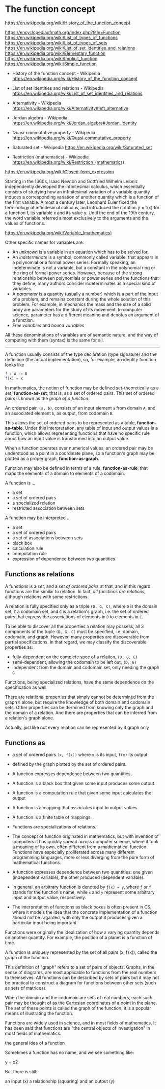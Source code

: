 # The function concept

https://en.wikipedia.org/wiki/History_of_the_function_concept

https://encyclopediaofmath.org/index.php?title=Function
https://en.wikipedia.org/wiki/List_of_types_of_functions
https://en.wikipedia.org/wiki/List_of_types_of_sets
https://en.wikipedia.org/wiki/List_of_set_identities_and_relations
https://en.wikipedia.org/wiki/Elementary_function
https://en.wikipedia.org/wiki/Implicit_function
https://en.wikipedia.org/wiki/Simple_function


* History of the function concept - Wikipedia
https://en.wikipedia.org/wiki/History_of_the_function_concept

* List of set identities and relations - Wikipedia
https://en.wikipedia.org/wiki/List_of_set_identities_and_relations

* Alternativity - Wikipedia
https://en.wikipedia.org/wiki/Alternativity#left_alternative

* Jordan algebra - Wikipedia
https://en.wikipedia.org/wiki/Jordan_algebra#Jordan_identity

* Quasi-commutative property - Wikipedia
https://en.wikipedia.org/wiki/Quasi-commutative_property

* Saturated set - Wikipedia
https://en.wikipedia.org/wiki/Saturated_set

* Restriction (mathematics) - Wikipedia
https://en.wikipedia.org/wiki/Restriction_(mathematics)



https://en.wikipedia.org/wiki/Closed-form_expression

Starting in the 1660s, Isaac Newton and Gottfried Wilhelm Leibniz independently developed the infinitesimal calculus, which essentially consists of studying how an infinitesimal variation of a variable quantity induces a corresponding variation of another quantity which is a function of the first variable. Almost a century later, Leonhard Euler fixed the terminology of infinitesimal calculus, and introduced the notation y = f(x) for a function f, its variable x and its value y. Until the end of the 19th century, the word variable referred almost exclusively to the arguments and the values of functions.


https://en.wikipedia.org/wiki/Variable_(mathematics)

Other specific names for variables are:

- An *unknown* is a variable in an equation which has to be solved for.
- An *indeterminate* is a symbol, commonly called variable, that appears in a polynomial or a formal power series. Formally speaking, an indeterminate is not a variable, but a constant in the polynomial ring or the ring of formal power series. However, because of the strong relationship between polynomials or power series and the functions that they define, many authors consider indeterminates as a special kind of variables.
- A *parameter* is a quantity (usually a number) which is a part of the input of a problem, and remains constant during the whole solution of this problem. For example, in mechanics the mass and the size of a solid body are parameters for the study of its movement. In computer science, parameter has a different meaning and denotes an argument of a function.
- *Free variables* and *bound variables*

All these denominations of variables are of semantic nature, and the way of computing with them (syntax) is the same for all.

---

A function usually consists of the type declaration (type signature) and the definition (the actual implementation), so, for example, an identity function looks like

```js
f : A -> B
f(x) = x
```

In mathematics, the notion of function may be defined set-theoretically as a set, **function-as-set**; that is, as a set of ordered pairs. This set of ordered pairs is known as the *graph of a function*.

An ordered pair, `(a, b)`, consists of an input element `a` from domain `A`, and an associated element `b`, as output, from codomain `B`.

This allows the set of ordered pairs to be represented as a table, **function-as-table**. Under this interpretation, any table of input and output values is a function, which allows representing functions that have no specific rule about how an input value is transformed into an output value.

When a function operates over numerical values, an ordered pair may be understood as a point in a coordinate plane, so a function's graph may be plotted as a proper graph, **function-as-graph**.




Function may also be defined in terms of a rule, **function-as-rule**, that maps the elements of a domain to elements of a codomain.



A function is …
- a set
- a set of ordered pairs
- a specialized relation
- restricted association between sets

A function may be interpreted …
- a set
- a set of ordered pairs
- a set of associations between sets
- black box
- calculation rule
- computation rule
- expression of dependence between two quantities


## Functions as relations

A functions is a *set*, and a *set of ordered pairs* at that, and in this regard functions are the similar to relation. In fact, *all functions are relations*, although relations with some restrictions.

A relation is fully specified only as a triple `(D, G, C)`, where `D` is the domain set, `C` a codomain set, and `G` is a relation's graph, i.e. the set of ordered pairs that express the associations of elements in `D` to elements in `C`.

To be able to discover all the properties a relation may possess, all 3 components of the tuple `(D, G, C)` must be specified, i.e. domain, codomain, and graph. However, many properties are discoverable from partial specifications. In that regard, we may classify the discoverable properties as:
- fully-dependent on the complete spec of a relation, `(D, G, C)`
- semi-dependent, allowing the codomain to be left out, `(D, G)`
- independent from the domain and codomain set, only needing the graph `G`

Functions, being specialized relations, have the same dependence on the specification as well.



There are relational properties that simply cannot be determined from the graph `G` alone, but require the knowledge of both domain and codomain sets. Other properties can be dermined from knowing only the graph and the domain of a relation. And there are properties that can be inferred from a relation's graph alone.



Actually, just like not every relation can be represented by it graph only




## Functions as

- a set of ordered pairs `(x, f(x))` where `x` is its input, `f(x)` its output.


- defined by the graph plotted by the set of ordered pairs.

- A function expresses dependence between two quantities.
- A function is a black box that given some input produces some output.
- A function is a computation rule that given some input calculates the output


- A function is a mapping that associates input to output values.
- A function is a finite table of mappings.
- Functions are specializations of relations.


* The concept of function originated in mathematics, but with invention of computers it has quickly spread across computer science, where it took a meaning of its own, often different from a mathematical function. Functions have especially proliferated across many different programming languages, more or less diverging from the pure form of mathematical functions.

* A function expresses dependence between two quantities: one given (independent
variable), the other produced (dependent variable).




* In general, an arbitrary function is denoted by `ƒ(x) = y`, where `ƒ` or `f` stands for the function's name, while `x` and `y` represent some arbitrary input and output value, respectively.


* The interpretation of functions as black boxes is often present in CS, where it models the idea that the concrete implementation of a function should not be ragarded, with only the output it produces given a particular input being important.

Functions were originally the idealization of how a varying quantity depends on another quantity. For example, the position of a planet is a function of time.

A function is uniquely represented by the set of all pairs (x, f (x)), called the graph of the function.

This definition of "graph" refers to a set of pairs of objects. Graphs, in the sense of diagrams, are most applicable to functions from the real numbers to themselves. All functions can be described by sets of pairs but it may not be practical to construct a diagram for functions between other sets (such as sets of matrices).

When the domain and the codomain are sets of real numbers, each such pair may be thought of as the Cartesian coordinates of a point in the plane. The set of these points is called the graph of the function; it is a popular means of illustrating the function.

Functions are widely used in science, and in most fields of mathematics. It has been said that functions are "the central objects of investigation" in most fields of mathematics.

the general idea of a function

Sometimes a function has no name, and we see something like:

y = x2

But there is still:

an input (x)
a relationship (squaring)
and an output (y)
